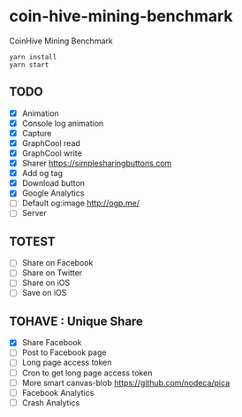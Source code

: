 # coin-hive-mining-benchmark
CoinHive Mining Benchmark

```shell
yarn install
yarn start
```

## TODO
- [x] Animation
- [x] Console log animation
- [x] Capture
- [x] GraphCool read
- [x] GraphCool write
- [x] Sharer https://simplesharingbuttons.com
- [x] Add og tag
- [x] Download button
- [x] Google Analytics
- [ ] Default og:image http://ogp.me/
- [ ] Server

## TOTEST
- [ ] Share on Facebook
- [ ] Share on Twitter
- [ ] Share on iOS
- [ ] Save on iOS

## TOHAVE : Unique Share
- [x] Share Facebook
- [ ] Post to Facebook page
- [ ] Long page access token
- [ ] Cron to get long page access token
- [ ] More smart canvas-blob https://github.com/nodeca/pica
- [ ] Facebook Analytics
- [ ] Crash Analytics
